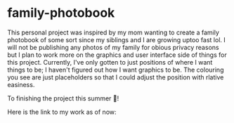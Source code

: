 # family-photobook

This personal project was inspired by my mom wanting to create a family photobook of some sort since my siblings and I are growing uptoo fast lol. I will not be publishing any photos of my family for obious privacy reasons but I plan to work more on the graphics and user interface side of things for this project. Currently, I've only gotten to just positions of where I want things to be; I haven't figured out how I want graphics to be. The colouring you see are just placeholders so that I could adjust the position with rlative easiness. 

To finishing the project this summer 🥂!

Here is the link to my work as of now: 
